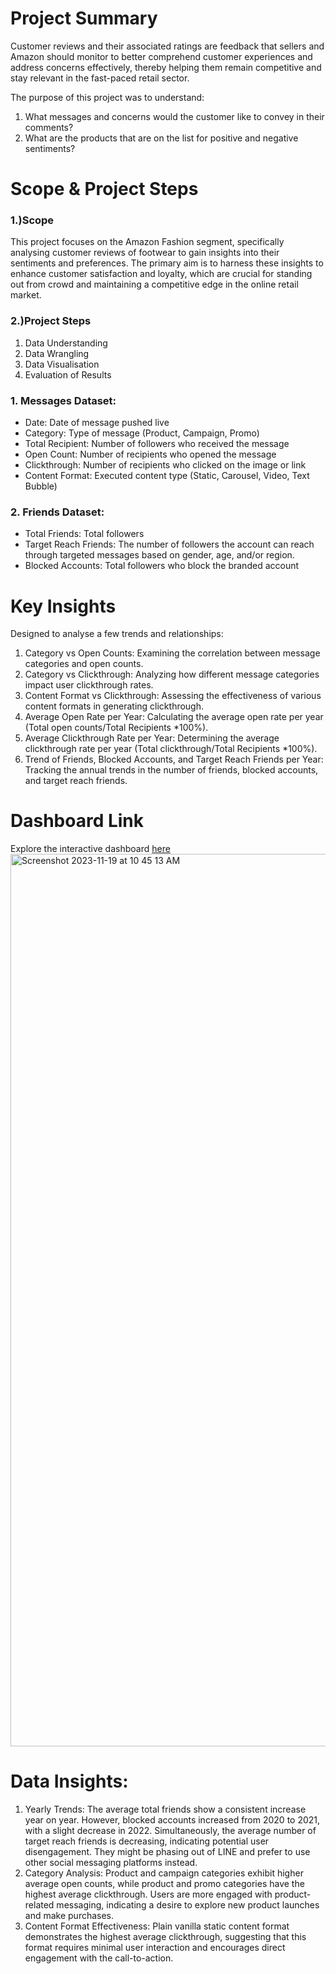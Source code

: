 # Project Summary
Customer reviews and their associated ratings are feedback that sellers and Amazon should monitor to better comprehend customer experiences and address concerns effectively, thereby helping them remain competitive and stay relevant in the fast-paced retail sector.

The purpose of this project was to understand:

1. What messages and concerns would the customer like to convey in their comments?
2. What are the products that are on the list for positive and negative sentiments?

# Scope & Project Steps
### 1.)Scope

This project focuses on the Amazon Fashion segment, specifically analysing customer reviews of footwear to gain insights into their sentiments and preferences. The primary aim is to harness these insights to enhance customer satisfaction and loyalty, which are crucial for standing out from crowd and maintaining a competitive edge in the online retail market.

### 2.)Project Steps
1. Data Understanding
2. Data Wrangling
3. Data Visualisation
4. Evaluation of Results

### 1. Messages Dataset:
- Date: Date of message pushed live
- Category: Type of message (Product, Campaign, Promo)
- Total Recipient: Number of followers who received the message
- Open Count: Number of recipients who opened the message
- Clickthrough: Number of recipients who clicked on the image or link
- Content Format: Executed content type (Static, Carousel, Video, Text Bubble)

### 2. Friends Dataset:
- Total Friends: Total followers
- Target Reach Friends: The number of followers the account can reach through targeted messages based on gender, age, and/or region.
- Blocked Accounts: Total followers who block the branded account

# Key Insights
Designed to analyse a few trends and relationships:
1. Category vs Open Counts: Examining the correlation between message categories and open counts.
2. Category vs Clickthrough: Analyzing how different message categories impact user clickthrough rates.
3. Content Format vs Clickthrough: Assessing the effectiveness of various content formats in generating clickthrough.
4. Average Open Rate per Year: Calculating the average open rate per year (Total open counts/Total Recipients *100%).
5. Average Clickthrough Rate per Year: Determining the average clickthrough rate per year (Total clickthrough/Total Recipients *100%).
6. Trend of Friends, Blocked Accounts, and Target Reach Friends per Year: Tracking the annual trends in the number of friends, blocked accounts, and target reach friends.

# Dashboard Link
Explore the interactive dashboard [here](https://public.tableau.com/app/profile/k.f4836/viz/NikeLINEDashboard/Dashboard?publish=yes)
<img width="1428" alt="Screenshot 2023-11-19 at 10 45 13 AM" src="https://github.com/Kfkyyian1/linetableaudashboard/assets/146427900/e954cdde-afb9-4388-827f-f08379bd100f">

# Data Insights:
1. Yearly Trends: The average total friends show a consistent increase year on year. However, blocked accounts increased from 2020 to 2021, with a slight decrease in 2022. Simultaneously, the average number of target reach friends is decreasing, indicating potential user disengagement. They might be phasing out of LINE and prefer to use other social messaging platforms instead.
2. Category Analysis: Product and campaign categories exhibit higher average open counts, while product and promo categories have the highest average clickthrough. Users are more engaged with product-related messaging, indicating a desire to explore new product launches and make purchases.
3. Content Format Effectiveness: Plain vanilla static content format demonstrates the highest average clickthrough, suggesting that this format requires minimal user interaction and encourages direct engagement with the call-to-action.
